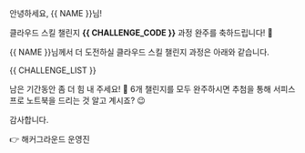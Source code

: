 안녕하세요, {{ NAME }}님!

클라우드 스킬 챌린지 **{{ CHALLENGE_CODE }}** 과정 완주를 축하드립니다! 🎉

{{ NAME }}님께서 더 도전하실 클라우드 스킬 챌린지 과정은 아래와 같습니다.

{{ CHALLENGE_LIST }}

남은 기간동안 좀 더 힘 내 주세요! 💪 6개 챌린지를 모두 완주하시면 추첨을 통해 서피스 프로 노트북을 드리는 것 알고 계시죠? 😉

감사합니다.

👉 해커그라운드 운영진
